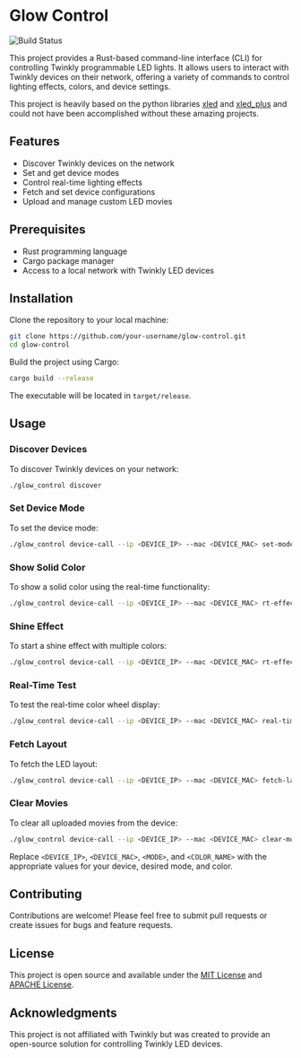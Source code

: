 
# Glow Control

![Build Status](https://github.com/cgorski/glow-control/actions/workflows/rust.yml/badge.svg?branch=main)

This project provides a Rust-based command-line interface (CLI) for controlling Twinkly programmable LED lights. It allows users to interact with Twinkly devices on their network, offering a variety of commands to control lighting effects, colors, and device settings.

This project is heavily based on the python libraries [xled](https://github.com/scrool/xled) and [xled_plus](https://github.com/Anders-Holst/xled_plus) and could not have been accomplished without these amazing projects.

## Features

- Discover Twinkly devices on the network
- Set and get device modes
- Control real-time lighting effects
- Fetch and set device configurations
- Upload and manage custom LED movies

## Prerequisites

- Rust programming language
- Cargo package manager
- Access to a local network with Twinkly LED devices

## Installation

Clone the repository to your local machine:

```bash
git clone https://github.com/your-username/glow-control.git
cd glow-control
```

Build the project using Cargo:

```bash
cargo build --release
```

The executable will be located in `target/release`.

## Usage

### Discover Devices

To discover Twinkly devices on your network:

```bash
./glow_control discover
```

### Set Device Mode

To set the device mode:

```bash
./glow_control device-call --ip <DEVICE_IP> --mac <DEVICE_MAC> set-mode <MODE>
```

### Show Solid Color

To show a solid color using the real-time functionality:

```bash
./glow_control device-call --ip <DEVICE_IP> --mac <DEVICE_MAC> rt-effect show-color <COLOR_NAME>
```

### Shine Effect

To start a shine effect with multiple colors:

```bash
./glow_control device-call --ip <DEVICE_IP> --mac <DEVICE_MAC> rt-effect shine --num_start_simultaneous 5 --colors Red Green Blue --time_between_glow_start 1000 --time_to_max_glow 500 --time_to_fade 500 --frame_rate 30.0
```

### Real-Time Test

To test the real-time color wheel display:

```bash
./glow_control device-call --ip <DEVICE_IP> --mac <DEVICE_MAC> real-time-test
```

### Fetch Layout

To fetch the LED layout:

```bash
./glow_control device-call --ip <DEVICE_IP> --mac <DEVICE_MAC> fetch-layout
```

### Clear Movies

To clear all uploaded movies from the device:

```bash
./glow_control device-call --ip <DEVICE_IP> --mac <DEVICE_MAC> clear-movies
```

Replace `<DEVICE_IP>`, `<DEVICE_MAC>`, `<MODE>`, and `<COLOR_NAME>` with the appropriate values for your device, desired mode, and color.

## Contributing

Contributions are welcome! Please feel free to submit pull requests or create issues for bugs and feature requests.

## License

This project is open source and available under the [MIT License](LICENSE-MIT) and [APACHE License](LICENSE-APACHE).

## Acknowledgments

This project is not affiliated with Twinkly but was created to provide an open-source solution for controlling Twinkly LED devices.
